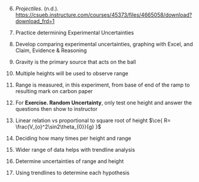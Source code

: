 6. *Projectiles*. (n.d.). https://csueb.instructure.com/courses/45373/files/4665058/download?download_frd=1

1. Practice determining Experimental Uncertainties
1. Develop comparing experimental uncertainties, graphing with Excel, and Claim, Evidence & Reasoning
1. Gravity is the primary source that acts on the ball
2. Multiple heights will be used to observe range
2. Range is measured, in this experiment, from base of end of the ramp to resulting mark on carbon paper
2. For **Exercise. Random Uncertainty**, only test one height and answer the questions then show to instructor
4. Linear relation vs proportional to square root of height $\ce{ R= \frac{V_{o}^2\sin2\theta_{0}}{g} }$
4. Deciding how many times per height and range
5. Wider range of data helps with trendline analysis
5. Determine uncertainties of range and height
5. Using trendlines to determine each hypothesis